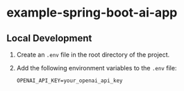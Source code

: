 # example-spring-boot-ai-app

## Local Development

1. Create an `.env` file in the root directory of the project.
2. Add the following environment variables to the `.env` file:

   ```
   OPENAI_API_KEY=your_openai_api_key
   ```

